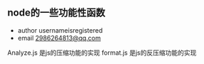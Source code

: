 ## node的一些功能性函数
- author usernameisregistered
- email 2986264813@qq.com

Analyze.js 是js的压缩功能的实现 
format.js 是js的反压缩功能的实现
